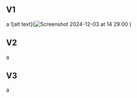 ## V1

a
![alt text](![Screenshot 2024-12-03 at 14 29 00](https://github.com/user-attachments/assets/468c3592-0239-4b02-82fd-ac161abd586b)
)

## V2

a

## V3

a
